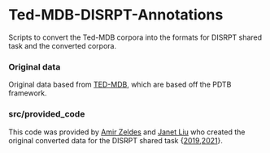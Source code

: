# Ted-MDB-DISRPT-Annotations
Scripts to convert the Ted-MDB corpora into the formats for DISRPT shared task and the converted corpora.

### Original data
Original data based from [TED-MDB](https://github.com/MurathanKurfali/Ted-MDB-Annotations), which are based off the PDTB framework.

### src/provided_code
This code was provided by [Amir Zeldes](https://github.com/amir-zeldes) and [Janet Liu](https://github.com/janetlauyeung) who created the original converted data for the DISRPT shared task {[2019](https://sites.google.com/view/disrpt2019/home),[2021](https://sites.google.com/georgetown.edu/disrpt2021/home)}.